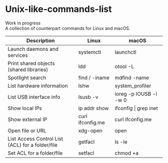 # Unix-like-commands-list
Work in progress  
A collection of counterpart commands for Linux and macOS.

|**Description**|**Linux**|**macOS**|
-----------|------|-----|
|Launch daemons and services|systemctl|launchctl|
|Print shared objects (shared libraries)|ldd |otool -L|
|Spotlight search|find / -iname|mdfind -name|
|List hardware information|lshw|system_profiler|
|List USB interface info|lsusb -v|ioreg -p IOUSB -l -w 0|
|Show local IPs|ip addr show|ifconfig \| grep inet|
|Show external IP|curl ifconfig.me|curl ifconfig.me|
|Open file or URL|xdg-open|open|
|List Access Control List (ACL) for a folder/file|getfacl|ls -le|
|Set ACL for a folder/file|setfacl|chmod +a|
